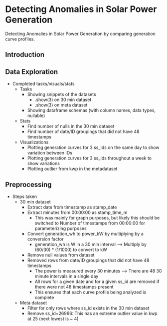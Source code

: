 # Detecting Anomalies in Solar Power Generation

Detecting Anomalies in Solar Power Generation by comparing generation curve profiles.

## Introduction

## Data Exploration
* Completed tasks/visuals/stats
  * Tasks
    * Showing snippets of the datasets
      * .show(3) on 30 min dataset
      * .show(3) on meta dataset
    * Showing dataframe schemas (with column names, data types, nullable)
  * Stats
    * Find number of nulls in the 30 min dataset
    * Find number of date/ID groupings that did not have 48 timestamps
  * Visualizations
    * Plotting generation curves for 3 ss_ids on the same day to show variation between IDs
    * Plotting generation curves for 3 ss_ids throughout a week to show variations
    * Plotting outlier from kwp in the metadataset
  
## Preprocessing
* Steps taken
  * 30 min dataset
    * Extract date from timestamp as stamp_date
    * Extract minutes from 00:00:00 as stamp_time_m
      * This was mainly for graph purposes, but likely this should be switched to Number of timestamps from 00:00:00 for parameterizing purposes
    * Convert generation_wh to power_kW by multiplying by a conversion factor
      * generation_wh is W in a 30 min interval --> Multiply by (60/30) * (1/1000) to convert to kW
    * Remove null values from dataset
    * Removed rows from date/ID groupings that did not have 48 timestamps
      * The power is measured every 30 minutes --> There are 48 30 minute intervals in a single day
      * All rows for a given date and for a given ss_id are removed if there were not 48 timestamps present
      * This ensures that each curve profile being analyzed is complete
  * Meta dataset
    * Filter for only rows where ss_id exists in the 30 min dataset
    * Remove ss_id=26966: This has an extreme outlier value in kwp at 25 (next lowest is ~ 4)
